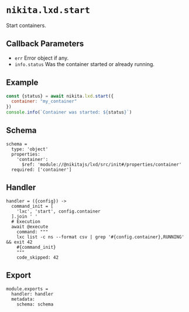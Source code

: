 
# `nikita.lxd.start`

Start containers.

## Callback Parameters

* `err`
  Error object if any.
* `info.status`
  Was the container started or already running.

## Example

```js
const {status} = await nikita.lxd.start({
  container: "my_container"
})
console.info(`Container was started: ${status}`)
```

## Schema

    schema =
      type: 'object'
      properties:
        'container':
          $ref: 'module://@nikitajs/lxd/src/init#/properties/container'
      required: ['container']

## Handler

    handler = ({config}) ->
      command_init = [
        'lxc', 'start', config.container
      ].join ' '
      # Execution
      await @execute
        command: """
        lxc list -c ns --format csv | grep '#{config.container},RUNNING' && exit 42
        #{command_init}
        """
        code_skipped: 42

## Export

    module.exports =
      handler: handler
      metadata:
        schema: schema
